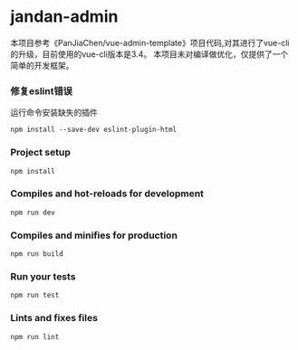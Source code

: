 # jandan-admin
本项目参考《PanJiaChen/vue-admin-template》项目代码,对其进行了vue-cli的升级，目前使用的vue-cli版本是3.4。
本项目未对编译做优化，仅提供了一个简单的开发框架。

### 修复eslint错误
运行命令安装缺失的插件
```
npm install --save-dev eslint-plugin-html
```

### Project setup
```
npm install
```

### Compiles and hot-reloads for development
```
npm run dev
```

### Compiles and minifies for production
```
npm run build
```

### Run your tests
```
npm run test
```

### Lints and fixes files
```
npm run lint
```